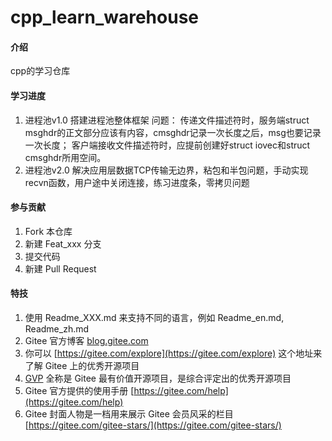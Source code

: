 # cpp_learn_warehouse

#### 介绍
cpp的学习仓库

#### 学习进度

1.  进程池v1.0 搭建进程池整体框架
    问题：
        传递文件描述符时，服务端struct msghdr的正文部分应该有内容，cmsghdr记录一次长度之后，msg也要记录一次长度；
        客户端接收文件描述符时，应提前创建好struct iovec和struct cmsghdr所用空间。
2.  进程池v2.0 解决应用层数据TCP传输无边界，粘包和半包问题，手动实现recvn函数，用户途中关闭连接，练习进度条，零拷贝问题

#### 参与贡献

1.  Fork 本仓库
2.  新建 Feat_xxx 分支
3.  提交代码
4.  新建 Pull Request


#### 特技

1.  使用 Readme\_XXX.md 来支持不同的语言，例如 Readme\_en.md, Readme\_zh.md
2.  Gitee 官方博客 [blog.gitee.com](https://blog.gitee.com)
3.  你可以 [https://gitee.com/explore](https://gitee.com/explore) 这个地址来了解 Gitee 上的优秀开源项目
4.  [GVP](https://gitee.com/gvp) 全称是 Gitee 最有价值开源项目，是综合评定出的优秀开源项目
5.  Gitee 官方提供的使用手册 [https://gitee.com/help](https://gitee.com/help)
6.  Gitee 封面人物是一档用来展示 Gitee 会员风采的栏目 [https://gitee.com/gitee-stars/](https://gitee.com/gitee-stars/)
